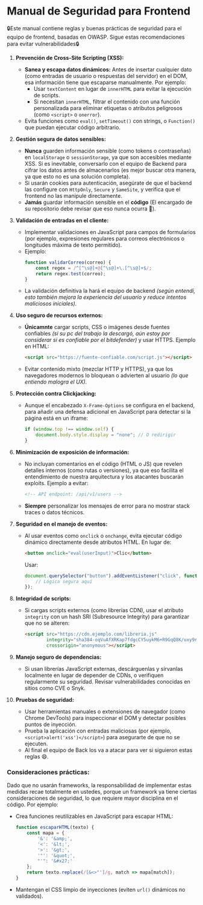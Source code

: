 # Manual de Seguridad para Frontend

🔒Este manual contiene reglas y buenas prácticas de seguridad para el equipo de frontend, basadas en OWASP. Sigue estas recomendaciones para evitar vulnerabilidades🔒


1. **Prevención de Cross-Site Scripting (XSS):**
   - **Sanea y escapa datos dinámicos:** Antes de insertar cualquier dato (como entradas de usuario o respuestas del servidor) en el DOM, esa información tiene que escaparse  manualmente. Por ejemplo:
     - Usar `textContent` en lugar de `innerHTML` para evitar la ejecución de scripts.
     - Si necesitan `innerHTML`, filtrar el contenido con una función personalizada para eliminar etiquetas o atributos peligrosos (como `<script>` o `onerror`).
   - Evita funciones como `eval()`, `setTimeout()` con strings, o `Function()` que puedan ejecutar código arbitrario.

2. **Gestión segura de datos sensibles:**
   - **Nunca** guarden información sensible (como tokens o contraseñas) en `localStorage` o `sessionStorage`, ya que son accesibles mediante XSS. Si es inevitable, conversarlo con el equipo de Backend para cifrar los datos antes de almacenarlos (es mejor buscar otra manera, ya que esto no es una solución completa).
   - Si usarán cookies para autenticación, asegúrate de que el backend las configure con `HttpOnly`, `Secure` y `SameSite`, y verifica que el frontend no las manipule directamente.
   - **Jamás** guardar información sensible en el **código** (El encargado de su repositorio debe revisar que eso nunca ocurra 👀).

3. **Validación de entradas en el cliente:**
   - Implementar validaciones en JavaScript para campos de formularios (por ejemplo, expresiones regulares para correos electrónicos o longitudes máxima de texto permitido).
   - Ejemplo:
     ```javascript
     function validarCorreo(correo) {
         const regex = /^[^\s@]+@[^\s@]+\.[^\s@]+$/;
         return regex.test(correo);
     }
     ```
   - La validación definitiva la hará el equipo de backend *(según entendí, esto también mejora la experiencia del usuario y reduce intentos maliciosos iniciales).*

4. **Uso seguro de recursos externos:**
   - **Únicamnte** cargar scripts, CSS o imágenes desde fuentes confiables *(si su pc del trabajo la descargó, aún estoy por considerar si es confiable por el bitdefender)* y usar HTTPS. Ejemplo en HTML:
     ```html
     <script src="https://fuente-confiable.com/script.js"></script>
     ```
   - Evitar contenido mixto (mezclar HTTP y HTTPS), ya que los navegadores modernos lo bloquean o advierten al usuario *(lo que entiendo malogra el UX).*

5. **Protección contra Clickjacking:**
   - Aunque el encabezado `X-Frame-Options` se configura en el backend, para añadir una defensa adicional en JavaScript para detectar si la página está en un iframe:
     ```javascript
     if (window.top !== window.self) {
         document.body.style.display = "none"; // O redirigir
     }
     ```

6. **Minimización de exposición de información:**
   - No incluyan comentarios en el código (HTML o JS) que revelen detalles internos (como rutas o versiones), ya que eso facilita el entendimiento de nuestra arquitectura y los atacantes buscarán exploits. Ejemplo a evitar:
     ```html
     <!-- API endpoint: /api/v1/users -->
     ```
   - **Siempre** personalizar los mensajes de error para no mostrar stack traces o datos técnicos.

7. **Seguridad en el manejo de eventos:**
   - Al usar eventos como `onclick` o `onchange`, evita ejecutar código dinámico directamente desde atributos HTML. En lugar de:
     ```html
     <button onclick="eval(userInput)">Clic</button>
     ```
     Usar:
     ```javascript
     document.querySelector("button").addEventListener("click", function() {
         // Lógica segura aquí
     });
     ```

8. **Integridad de scripts:**
   - Si cargas scripts externos (como librerías CDN), usar el atributo `integrity` con un hash SRI (Subresource Integrity) para garantizar que no se alteren:
     ```html
     <script src="https://cdn.ejemplo.com/libreria.js" 
             integrity="sha384-oqVuAfXRKap7fdgcCY5uykM6+R9GqQ8K/uxy9rx7HNQlGYl1kPzQho1wx4JwY8wC" 
             crossorigin="anonymous"></script>
     ```

9. **Manejo seguro de dependencias:**
   - Si usan librerías JavaScript externas, descárguenlas y sírvanlas localmente en lugar de depender de CDNs, o verifiquen regularmente su seguridad. Revisar vulnerabilidades conocidas en sitios como CVE o Snyk.

10. **Pruebas de seguridad:**
    - Usar herramientas manuales o extensiones de navegador (como Chrome DevTools) para inspeccionar el DOM y detectar posibles puntos de inyección.
    - Prueba la aplicación con entradas maliciosas (por ejemplo, `<script>alert('xss')</script>`) para asegurarte de que no se ejecuten.
    - Al final el equipo de Back los va a atacar para ver si siguieron estas reglas 😄.

### Consideraciones prácticas:
Dado que no usarán frameworks, la responsabilidad de implementar estas medidas recae totalmente en ustedes, porque un framework ya tiene ciertas consideraciones de seguridad, lo que requiere mayor disciplina en el código. Por ejemplo:
- Crea funciones reutilizables en JavaScript para escapar HTML:
  ```javascript
  function escaparHTML(texto) {
      const mapa = {
          '&': '&amp;',
          '<': '&lt;',
          '>': '&gt;',
          '"': '&quot;',
          "'": '&#x27;'
      };
      return texto.replace(/[&<>"']/g, match => mapa[match]);
  }
  ```
- Mantengan el CSS limpio de inyecciones (eviten `url()` dinámicos no validados).
